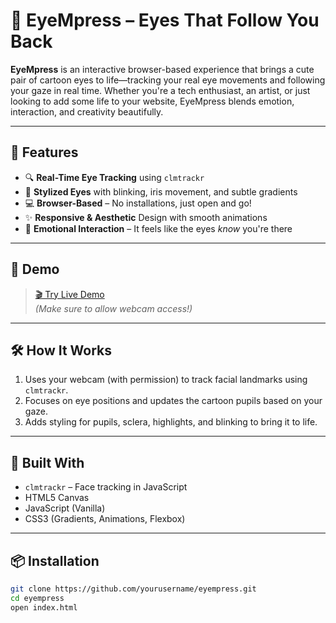 # 👀 EyeMpress – Eyes That Follow You Back

**EyeMpress** is an interactive browser-based experience that brings a cute pair of cartoon eyes to life—tracking your real eye movements and following your gaze in real time. Whether you're a tech enthusiast, an artist, or just looking to add some life to your website, EyeMpress blends emotion, interaction, and creativity beautifully.

---

## 🌟 Features

- 🔍 **Real-Time Eye Tracking** using `clmtrackr`
- 🎨 **Stylized Eyes** with blinking, iris movement, and subtle gradients
- 💻 **Browser-Based** – No installations, just open and go!
- ✨ **Responsive & Aesthetic** Design with smooth animations
- 🎯 **Emotional Interaction** – It feels like the eyes *know* you're there

---

## 🚀 Demo

> [🎬 Try Live Demo](https://your-website-link.com)  
*(Make sure to allow webcam access!)*

---

## 🛠️ How It Works

1. Uses your webcam (with permission) to track facial landmarks using `clmtrackr`.
2. Focuses on eye positions and updates the cartoon pupils based on your gaze.
3. Adds styling for pupils, sclera, highlights, and blinking to bring it to life.

---

## 🧰 Built With

- `clmtrackr` – Face tracking in JavaScript
- HTML5 Canvas
- JavaScript (Vanilla)
- CSS3 (Gradients, Animations, Flexbox)

---

## 📦 Installation

```bash
git clone https://github.com/yourusername/eyempress.git
cd eyempress
open index.html
